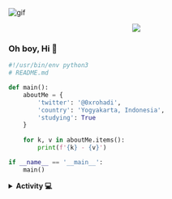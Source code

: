 ![gif](https://64.media.tumblr.com/ddbd1bc29a57fd2b2b0c837745d77f3f/tumblr_nrmn7kLki51rcvimbo1_540.gif)

<div align="center">
  <img src="https://img.shields.io/badge/Python-0A0A0A?style=for-the-badge&logo=python&logoColor=cyan">
</div>

### Oh boy, Hi 🌹

```python
#!/usr/bin/env python3
# README.md

def main():
    aboutMe = {
        'twitter': '@0xrohadi',
        'country': 'Yogyakarta, Indonesia',
        'studying': True
    }
    
    for k, v in aboutMe.items():
        print(f'{k} - {v}')

if __name__ == '__main__':
    main()
```

<details>
<summary><b>Activity 💻</b></summary>
<br>
  
![Tomo top langs](https://github-readme-stats.vercel.app/api/top-langs?username=0xrohadi&layout=compact&show_icons=true&theme=outrun)
</details>
